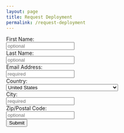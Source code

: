```yaml
---
layout: page
title: Request Deployment
permalink: /request-deployment
---
```


<div id="map">
</div>
<div class="measure">
	<iframe name="votar" style="display:none;"></iframe>
	<form action="https://althea-node-map.firebaseapp.com/submit" method="POST" target="votar">
		<div class="locator-form">
			<div class="form-group">
				<label for="user_fname_input">First Name:</label>
				<br>
				<input type="text" id="user_fname_input" name="user_fname_input" placeholder="optional" autocomplete="off" maxlength="15">
			</div>
			<div class="form-group">
				<label for="user_lname_input">Last Name:</label>
				<br>
				<input type="text" id="user_lname_input" name="user_lname_input" placeholder="optional" autocomplete="off" maxlength="15">
			</div>
			<div class="form-group">
				<label for="user_email_input">Email Address:</label>
				<br>
				<input type="email" id="user_email_input" name="user_email_input" placeholder="required" autocomplete="off" maxlength="25"
				    required>
			</div>
			<div class="form-group">
				<label for="user_country_menu">Country:</label>
				<br>
				<select id="user_country_menu" name="user_country_menu">
					<option value="AF">Afghanistan</option>
					<option value="AX">Åland Islands</option>
					<option value="AL">Albania</option>
					<option value="DZ">Algeria</option>
					<option value="AS">American Samoa</option>
					<option value="AD">Andorra</option>
					<option value="AO">Angola</option>
					<option value="AI">Anguilla</option>
					<option value="AQ">Antarctica</option>
					<option value="AG">Antigua and Barbuda</option>
					<option value="AR">Argentina</option>
					<option value="AM">Armenia</option>
					<option value="AW">Aruba</option>
					<option value="AU">Australia</option>
					<option value="AT">Austria</option>
					<option value="AZ">Azerbaijan</option>
					<option value="BS">Bahamas</option>
					<option value="BH">Bahrain</option>
					<option value="BD">Bangladesh</option>
					<option value="BB">Barbados</option>
					<option value="BY">Belarus</option>
					<option value="BE">Belgium</option>
					<option value="BZ">Belize</option>
					<option value="BJ">Benin</option>
					<option value="BM">Bermuda</option>
					<option value="BT">Bhutan</option>
					<option value="BO">Bolivia, Plurinational State of</option>
					<option value="BQ">Bonaire, Sint Eustatius and Saba</option>
					<option value="BA">Bosnia and Herzegovina</option>
					<option value="BW">Botswana</option>
					<option value="BV">Bouvet Island</option>
					<option value="BR">Brazil</option>
					<option value="IO">British Indian Ocean Territory</option>
					<option value="BN">Brunei Darussalam</option>
					<option value="BG">Bulgaria</option>
					<option value="BF">Burkina Faso</option>
					<option value="BI">Burundi</option>
					<option value="KH">Cambodia</option>
					<option value="CM">Cameroon</option>
					<option value="CA">Canada</option>
					<option value="CV">Cape Verde</option>
					<option value="KY">Cayman Islands</option>
					<option value="CF">Central African Republic</option>
					<option value="TD">Chad</option>
					<option value="CL">Chile</option>
					<option value="CN">China</option>
					<option value="CX">Christmas Island</option>
					<option value="CC">Cocos (Keeling) Islands</option>
					<option value="CO">Colombia</option>
					<option value="KM">Comoros</option>
					<option value="CG">Congo</option>
					<option value="CD">Congo, the Democratic Republic of the</option>
					<option value="CK">Cook Islands</option>
					<option value="CR">Costa Rica</option>
					<option value="CI">Côte d'Ivoire</option>
					<option value="HR">Croatia</option>
					<option value="CU">Cuba</option>
					<option value="CW">Curaçao</option>
					<option value="CY">Cyprus</option>
					<option value="CZ">Czech Republic</option>
					<option value="DK">Denmark</option>
					<option value="DJ">Djibouti</option>
					<option value="DM">Dominica</option>
					<option value="DO">Dominican Republic</option>
					<option value="EC">Ecuador</option>
					<option value="EG">Egypt</option>
					<option value="SV">El Salvador</option>
					<option value="GQ">Equatorial Guinea</option>
					<option value="ER">Eritrea</option>
					<option value="EE">Estonia</option>
					<option value="ET">Ethiopia</option>
					<option value="FK">Falkland Islands (Malvinas)</option>
					<option value="FO">Faroe Islands</option>
					<option value="FJ">Fiji</option>
					<option value="FI">Finland</option>
					<option value="FR">France</option>
					<option value="GF">French Guiana</option>
					<option value="PF">French Polynesia</option>
					<option value="TF">French Southern Territories</option>
					<option value="GA">Gabon</option>
					<option value="GM">Gambia</option>
					<option value="GE">Georgia</option>
					<option value="DE">Germany</option>
					<option value="GH">Ghana</option>
					<option value="GI">Gibraltar</option>
					<option value="GR">Greece</option>
					<option value="GL">Greenland</option>
					<option value="GD">Grenada</option>
					<option value="GP">Guadeloupe</option>
					<option value="GU">Guam</option>
					<option value="GT">Guatemala</option>
					<option value="GG">Guernsey</option>
					<option value="GN">Guinea</option>
					<option value="GW">Guinea-Bissau</option>
					<option value="GY">Guyana</option>
					<option value="HT">Haiti</option>
					<option value="HM">Heard Island and McDonald Islands</option>
					<option value="VA">Holy See (Vatican City State)</option>
					<option value="HN">Honduras</option>
					<option value="HK">Hong Kong</option>
					<option value="HU">Hungary</option>
					<option value="IS">Iceland</option>
					<option value="IN">India</option>
					<option value="ID">Indonesia</option>
					<option value="IR">Iran, Islamic Republic of</option>
					<option value="IQ">Iraq</option>
					<option value="IE">Ireland</option>
					<option value="IM">Isle of Man</option>
					<option value="IL">Israel</option>
					<option value="IT">Italy</option>
					<option value="JM">Jamaica</option>
					<option value="JP">Japan</option>
					<option value="JE">Jersey</option>
					<option value="JO">Jordan</option>
					<option value="KZ">Kazakhstan</option>
					<option value="KE">Kenya</option>
					<option value="KI">Kiribati</option>
					<option value="KP">Korea, Democratic People's Republic of</option>
					<option value="KR">Korea, Republic of</option>
					<option value="KW">Kuwait</option>
					<option value="KG">Kyrgyzstan</option>
					<option value="LA">Lao People's Democratic Republic</option>
					<option value="LV">Latvia</option>
					<option value="LB">Lebanon</option>
					<option value="LS">Lesotho</option>
					<option value="LR">Liberia</option>
					<option value="LY">Libya</option>
					<option value="LI">Liechtenstein</option>
					<option value="LT">Lithuania</option>
					<option value="LU">Luxembourg</option>
					<option value="MO">Macao</option>
					<option value="MK">Macedonia, the former Yugoslav Republic of</option>
					<option value="MG">Madagascar</option>
					<option value="MW">Malawi</option>
					<option value="MY">Malaysia</option>
					<option value="MV">Maldives</option>
					<option value="ML">Mali</option>
					<option value="MT">Malta</option>
					<option value="MH">Marshall Islands</option>
					<option value="MQ">Martinique</option>
					<option value="MR">Mauritania</option>
					<option value="MU">Mauritius</option>
					<option value="YT">Mayotte</option>
					<option value="MX">Mexico</option>
					<option value="FM">Micronesia, Federated States of</option>
					<option value="MD">Moldova, Republic of</option>
					<option value="MC">Monaco</option>
					<option value="MN">Mongolia</option>
					<option value="ME">Montenegro</option>
					<option value="MS">Montserrat</option>
					<option value="MA">Morocco</option>
					<option value="MZ">Mozambique</option>
					<option value="MM">Myanmar</option>
					<option value="NA">Namibia</option>
					<option value="NR">Nauru</option>
					<option value="NP">Nepal</option>
					<option value="NL">Netherlands</option>
					<option value="NC">New Caledonia</option>
					<option value="NZ">New Zealand</option>
					<option value="NI">Nicaragua</option>
					<option value="NE">Niger</option>
					<option value="NG">Nigeria</option>
					<option value="NU">Niue</option>
					<option value="NF">Norfolk Island</option>
					<option value="MP">Northern Mariana Islands</option>
					<option value="NO">Norway</option>
					<option value="OM">Oman</option>
					<option value="PK">Pakistan</option>
					<option value="PW">Palau</option>
					<option value="PS">Palestinian Territory, Occupied</option>
					<option value="PA">Panama</option>
					<option value="PG">Papua New Guinea</option>
					<option value="PY">Paraguay</option>
					<option value="PE">Peru</option>
					<option value="PH">Philippines</option>
					<option value="PN">Pitcairn</option>
					<option value="PL">Poland</option>
					<option value="PT">Portugal</option>
					<option value="PR">Puerto Rico</option>
					<option value="QA">Qatar</option>
					<option value="RE">Réunion</option>
					<option value="RO">Romania</option>
					<option value="RU">Russian Federation</option>
					<option value="RW">Rwanda</option>
					<option value="BL">Saint Barthélemy</option>
					<option value="SH">Saint Helena, Ascension and Tristan da Cunha</option>
					<option value="KN">Saint Kitts and Nevis</option>
					<option value="LC">Saint Lucia</option>
					<option value="MF">Saint Martin (French part)</option>
					<option value="PM">Saint Pierre and Miquelon</option>
					<option value="VC">Saint Vincent and the Grenadines</option>
					<option value="WS">Samoa</option>
					<option value="SM">San Marino</option>
					<option value="ST">Sao Tome and Principe</option>
					<option value="SA">Saudi Arabia</option>
					<option value="SN">Senegal</option>
					<option value="RS">Serbia</option>
					<option value="SC">Seychelles</option>
					<option value="SL">Sierra Leone</option>
					<option value="SG">Singapore</option>
					<option value="SX">Sint Maarten (Dutch part)</option>
					<option value="SK">Slovakia</option>
					<option value="SI">Slovenia</option>
					<option value="SB">Solomon Islands</option>
					<option value="SO">Somalia</option>
					<option value="ZA">South Africa</option>
					<option value="GS">South Georgia and the South Sandwich Islands</option>
					<option value="SS">South Sudan</option>
					<option value="ES">Spain</option>
					<option value="LK">Sri Lanka</option>
					<option value="SD">Sudan</option>
					<option value="SR">Suriname</option>
					<option value="SJ">Svalbard and Jan Mayen</option>
					<option value="SZ">Swaziland</option>
					<option value="SE">Sweden</option>
					<option value="CH">Switzerland</option>
					<option value="SY">Syrian Arab Republic</option>
					<option value="TW">Taiwan, Province of China</option>
					<option value="TJ">Tajikistan</option>
					<option value="TZ">Tanzania, United Republic of</option>
					<option value="TH">Thailand</option>
					<option value="TL">Timor-Leste</option>
					<option value="TG">Togo</option>
					<option value="TK">Tokelau</option>
					<option value="TO">Tonga</option>
					<option value="TT">Trinidad and Tobago</option>
					<option value="TN">Tunisia</option>
					<option value="TR">Turkey</option>
					<option value="TM">Turkmenistan</option>
					<option value="TC">Turks and Caicos Islands</option>
					<option value="TV">Tuvalu</option>
					<option value="UG">Uganda</option>
					<option value="UA">Ukraine</option>
					<option value="AE">United Arab Emirates</option>
					<option value="GB">United Kingdom</option>
					<option value="US" selected>United States</option>
					<option value="UM">United States Minor Outlying Islands</option>
					<option value="UY">Uruguay</option>
					<option value="UZ">Uzbekistan</option>
					<option value="VU">Vanuatu</option>
					<option value="VE">Venezuela, Bolivarian Republic of</option>
					<option value="VN">Viet Nam</option>
					<option value="VG">Virgin Islands, British</option>
					<option value="VI">Virgin Islands, U.S.</option>
					<option value="WF">Wallis and Futuna</option>
					<option value="EH">Western Sahara</option>
					<option value="YE">Yemen</option>
					<option value="ZM">Zambia</option>
					<option value="ZW">Zimbabwe</option>
				</select>
			</div>
			<div class="form-group">
				<label name="user_city_input">City:</label>
				<br>
				<input type="text" id="user_city_input" name="user_city_input" autocomplete="off" placeholder="required" maxlength="20" required/>
			</div>
			<div class="form-group">
				<label name="user_zip_code_input">Zip/Postal Code:</label>
				<br>
				<input type="text" id="user_zip_code_input" name="user_zip_code_input" autocomplete="off" placeholder="optional" maxlength="15"
				/>
			</div>
			<div class="form-group" style="flex-grow: 0; overflow: hidden">
				<div class="g-recaptcha" data-sitekey="6LeopD8UAAAAAGQ6b98202chGMEYdsXBAoOly_Zk">
				</div>
			</div>
		</div>
		<div>
			<input class="button" type="submit" id="submit" value="Submit" />
		</div>
	</form>
</div>

<script type="text/javascript" src="/scripts/markerclusterer.js"></script>

<script type="text/javascript" src="/scripts/app.js"></script>
